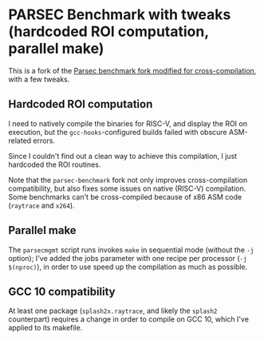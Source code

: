 # PARSEC Benchmark with tweaks (hardcoded ROI computation, parallel make)

This is a fork of the [Parsec benchmark fork modified for cross-compilation](https://github.com/darchr/parsec-benchmark), with a few tweaks.

## Hardcoded ROI computation

I need to natively compile the binaries for RISC-V, and display the ROI on execution, but the `gcc-hooks`-configured builds failed with obscure ASM-related errors.

Since I couldn't find out a clean way to achieve this compilation, I just hardcoded the ROI routines.

Note that the `parsec-benchmark` fork not only improves cross-compilation compatibility, but also fixes some issues on native (RISC-V) compilation. Some benchmarks can't be cross-compiled because of x86 ASM code (`raytrace` and `x264`).

## Parallel make

The `parsecmgmt` script runs invokes `make` in sequential mode (without the `-j` option); I've added the jobs parameter with one recipe per processor (`-j $(nproc)`), in order to use speed up the compilation as much as possible.

## GCC 10 compatibility

At least one package (`splash2x.raytrace`, and likely the `splash2` counterpart) requires a change in order to compile on GCC 10, which I've applied to its makefile.
